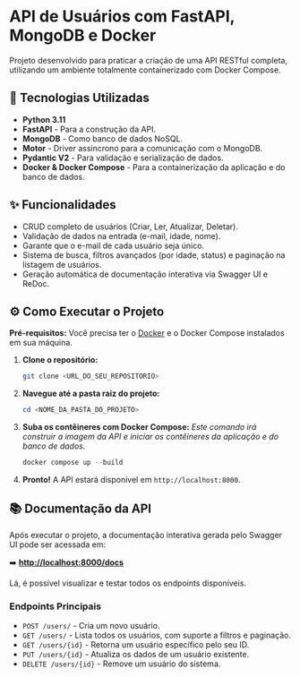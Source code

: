 # API de Usuários com FastAPI, MongoDB e Docker

Projeto desenvolvido para praticar a criação de uma API RESTful completa, utilizando um ambiente totalmente containerizado com Docker Compose.

## 🚀 Tecnologias Utilizadas

* **Python 3.11**
* **FastAPI** - Para a construção da API.
* **MongoDB** - Como banco de dados NoSQL.
* **Motor** - Driver assíncrono para a comunicação com o MongoDB.
* **Pydantic V2** - Para validação e serialização de dados.
* **Docker & Docker Compose** - Para a containerização da aplicação e do banco de dados.

## ✨ Funcionalidades

* CRUD completo de usuários (Criar, Ler, Atualizar, Deletar).
* Validação de dados na entrada (e-mail, idade, nome).
* Garante que o e-mail de cada usuário seja único.
* Sistema de busca, filtros avançados (por idade, status) e paginação na listagem de usuários.
* Geração automática de documentação interativa via Swagger UI e ReDoc.

## ⚙️ Como Executar o Projeto

**Pré-requisitos:** Você precisa ter o [Docker](https://www.docker.com/products/docker-desktop/) e o Docker Compose instalados em sua máquina.

1.  **Clone o repositório:**
    ```bash
    git clone <URL_DO_SEU_REPOSITORIO>
    ```

2.  **Navegue até a pasta raiz do projeto:**
    ```powershell
    cd <NOME_DA_PASTA_DO_PROJETO>
    ```

3.  **Suba os contêineres com Docker Compose:**
    *Este comando irá construir a imagem da API e iniciar os contêineres da aplicação e do banco de dados.*
    ```powershell
    docker compose up --build
    ```

4.  **Pronto!** A API estará disponível em `http://localhost:8000`.

## 📚 Documentação da API

Após executar o projeto, a documentação interativa gerada pelo Swagger UI pode ser acessada em:

➡️ **[http://localhost:8000/docs](http://localhost:8000/docs)**

Lá, é possível visualizar e testar todos os endpoints disponíveis.

### Endpoints Principais

* `POST /users/` - Cria um novo usuário.
* `GET /users/` - Lista todos os usuários, com suporte a filtros e paginação.
* `GET /users/{id}` - Retorna um usuário específico pelo seu ID.
* `PUT /users/{id}` - Atualiza os dados de um usuário existente.
* `DELETE /users/{id}` - Remove um usuário do sistema.
